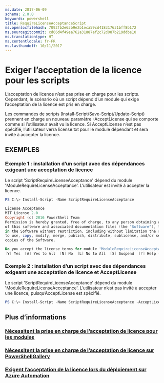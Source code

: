 ```yaml
---
ms.date: 2017-06-09
schema: 2.0.0
keywords: powershell
title: RequireLicenseAcceptanceScript
ms.openlocfilehash: 7092fb2e63b9e2b1eca59cd418317631bff8b172
ms.sourcegitcommit: cd66d4f49ea762a31887af2c72d087b219ddbe10
ms.translationtype: HT
ms.contentlocale: fr-FR
ms.lasthandoff: 10/11/2017
---
```

# <a name="requiring-license-acceptance-for-scripts"></a>Exiger l’acceptation de la licence pour les scripts

L’acceptation de licence n’est pas prise en charge pour les scripts. Cependant, le scénario où un script dépend d’un module qui exige l’acceptation de la licence est pris en charge.

Les commandes de scripts (Install-Script/Save-Script/Update-Script) prennent en charge un nouveau paramètre -AcceptLicense qui se comporte comme si l’utilisateur avait vu la licence. Si AcceptLicense n’est pas spécifié, l’utilisateur verra license.txt pour le module dépendant et sera invité à accepter la licence.

## <a name="examples"></a>EXEMPLES

### <a name="example-1-install-script-with-dependencies-requiring-license-acceptance"></a>Exemple 1 : installation d’un script avec des dépendances exigeant une acceptation de licence
Le script 'ScriptRequireLicenseAcceptance' dépend du module 'ModuleRequireLicenseAcceptance'. L’utilisateur est invité à accepter la licence.
```PowerShell
PS C:\> Install-Script -Name ScriptRequireLicenseAcceptance

License Acceptance
MIT License 2.0
Copyright (c) 2016 PowerShell Team
Permission is hereby granted, free of charge, to any person obtaining a copy
of this software and associated documentation files (the "Software"), to deal
in the Software without restriction, including without limitation the rights
to use, copy, modify, merge, publish, distribute, sublicense, and/or sell
copies of the Software.

Do you accept the license terms for module 'ModuleRequireLicenseAcceptance'.
[Y] Yes  [A] Yes to All  [N] No  [L] No to All  [S] Suspend  [?] Help (default is "N"): 
```

### <a name="example-2-install-script-with-dependencies-requiring-license-acceptance-and--acceptlicense"></a>Exemple 2 : installation d’un script avec des dépendances exigeant une acceptation de licence et AcceptLicense
Le script 'ScriptRequireLicenseAcceptance' dépend du module 'ModuleRequireLicenseAcceptance'. L’utilisateur n’est pas invité à accepter une licence, puisqu’AcceptLicense est spécifié.
```PowerShell
PS C:\> Install-Script -Name ScriptRequireLicenseAcceptance -AcceptLicense
```

## <a name="more-details"></a>Plus d’informations
### <a name="require-license-acceptance-support-for-modulesmodulerequirelicenseacceptancemd"></a>[Nécessitent la prise en charge de l’acceptation de licence pour les modules](../module/RequireLicenseAcceptance.md)

### <a name="require-license-acceptance-support-on-powershellgallerypsgallerypsgalleryrequireslicenseacceptancemd"></a>[Nécessitent la prise en charge de l’acceptation de licence sur PowerShellGallery](../../psgallery/psgallery_requires_license_acceptance.md)

### <a name="require-license-acceptance-on-deploy-to-azure-automationpsgallerypsgallerydeploytoazureautomationrequirelicenseacceptancemd"></a>[Exigent l’acceptation de la licence lors du déploiement sur Azure Automation](../../psgallery/psgallery_deploy_to_azure_automation_requireLicenseAcceptance.md)

